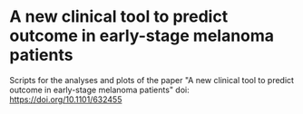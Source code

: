 # A new clinical tool to predict outcome in early-stage melanoma patients

Scripts for the analyses and plots of the paper "A new clinical tool to predict outcome in early-stage melanoma patients" doi: https://doi.org/10.1101/632455 
